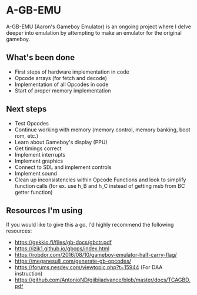 # A-GB-EMU

A-GB-EMU (Aaron's Gameboy Emulator) is an ongoing project where I delve deeper into emulation by attempting to make an emulator for the original gameboy.

## What's been done

-   First steps of hardware implementation in code
-   Opcode arrays (for fetch and decode)
-   Implementation of all Opcodes in code
-   Start of proper memory implementation

## Next steps

-   Test Opcodes
-   Continue working with memory (memory control, memory banking, boot rom, etc.)
-   Learn about Gameboy's display (PPU)
-   Get timings correct
-   Implement interrupts
-   Implement graphics
-   Connect to SDL and implement controls
-   Implement sound
-   Clean up inconsistencies within Opcode Functions and look to simplify function calls (for ex. use h_B and h_C instead of getting msb from BC getter function)

## Resources I'm using

If you would like to give this a go, I'd highly recommend the following resources:

-   https://gekkio.fi/files/gb-docs/gbctr.pdf
-   https://izik1.github.io/gbops/index.html
-   https://robdor.com/2016/08/10/gameboy-emulator-half-carry-flag/
-   https://meganesulli.com/generate-gb-opcodes/
-   https://forums.nesdev.com/viewtopic.php?t=15944 (For DAA instruction)
-   https://github.com/AntonioND/giibiiadvance/blob/master/docs/TCAGBD.pdf
